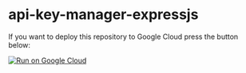 # api-key-manager-expressjs


If you want to deploy this repository to Google Cloud press the button below:

[![Run on Google Cloud](https://deploy.cloud.run/button.svg)](https://deploy.cloud.run)
